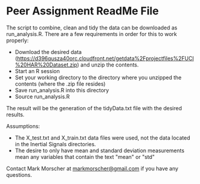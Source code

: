 Peer Assignment ReadMe File
========================================================

The script to combine, clean and tidy the data can be downloaded as run_analysis.R.  There are a few requirements in order for this to work properly:

* Download the desired data (https://d396qusza40orc.cloudfront.net/getdata%2Fprojectfiles%2FUCI%20HAR%20Dataset.zip) and unzip the contents.
* Start an R session
* Set your working directory to the directory where you unzipped the contents (where the .zip file resides)
* Save run_analysis.R into this directory
* Source run_analysis.R

The result will be the generation of the tidyData.txt file with the desired results.

Assumptions:

* The X_test.txt and X_train.txt data files were used, not the data located in the Inertial Signals directories.
* The desire to only have mean and standard deviation measurements mean any variables that contain the text "mean" or "std"

Contact Mark Morscher at markmorscher@gmail.com if you have any questions.